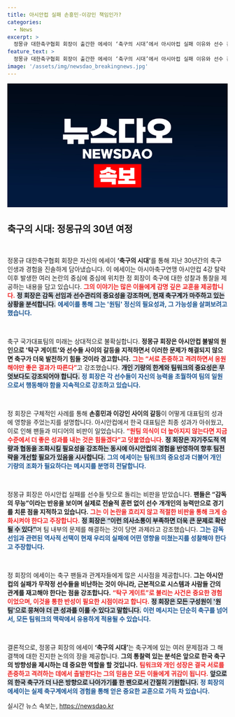 ```yaml
---
title: 아시안컵 실패 손흥민·이강인 책임인가?
categories:
  - News
excerpt: >
  정몽규 대한축구협회 회장이 출간한 에세이 ‘축구의 시대’에서 아시아컵 실패 이유와 선수 간 불화에 대해 언급하며, ‘탁구 게이트’ 논란을 조명했다. 감독의 소신과 원팀 정신 부재에 대한 비판이 담긴 이 책은 현재 대표팀 상황에 시사하는 바가 크다.
feature_text: >
  정몽규 대한축구협회 회장이 출간한 에세이 ‘축구의 시대’에서 아시아컵 실패 이유와 선수 간 불화에 대해 언급하며, ‘탁구 게이트’ 논란을 조명했다. 감독의 소신과 원팀 정신 부재에 대한 비판이 담긴 이 책은 현재 대표팀 상황에 시사하는 바가 크다.
image: '/assets/img/newsdao_breakingnews.jpg'
---
```


<p><img src="/assets/img/newsdao_breakingnews.jpg" alt="bookingtag 속보" /></p>

<h2 data-ke-size="size26">축구의 시대: 정몽규의 30년 여정</h2>

<p data-ke-size="size16">&nbsp;</p>

<p>정몽규 대한축구협회 회장은 자신의 에세이 <b>‘축구의 시대’</b>를 통해 지난 30년간의 축구 인생과 경험을 진솔하게 담아냈습니다. 이 에세이는 아시아축구연맹 아시안컵 4강 탈락 이후 발생한 여러 논란의 중심에 중심에 위치한 정 회장이 축구에 대한 성찰과 통찰을 제공하는 내용을 담고 있습니다. <b><span style="color: #ee2323;">그의 이야기는 많은 이들에게 감명 깊은 교훈을 제공합니다.</span></b> <b><span style="background-color: #21538527;">정 회장은 감독 선임과 선수관리의 중요성을 강조하며, 현재 축구계가 마주하고 있는 상황을 분석합니다.</span></b> <b><span style="color: #1a5490;">에세이를 통해 그는 '원팀' 정신의 필요성과, 그 가능성을 살펴보려고 했습니다.</span></b></p>

<p data-ke-size="size16">&nbsp;</p>

<p>축구 국가대표팀의 미래는 상대적으로 불확실합니다. <b>정몽규 회장은 아시안컵 불발의 원인으로 '탁구 게이트'와 선수들 사이의 갈등을 지적하면서 이러한 문제가 해결되지 않으면 축구가 더욱 발전하기 힘들 것이라 경고합니다.</b> <b><span style="color: #ee2323;">그는 “서로 존중하고 격려하면서 응원해야만 좋은 결과가 따른다”</span></b>고 강조했습니다. <b><span style="background-color: #21538527;">개인 기량의 한계와 팀워크의 중요성은 무엇보다도 강조되어야 합니다.</span></b> <b><span style="color: #1a5490;">정 회장은 각 선수들이 자신의 능력을 초월하여 팀의 일원으로서 행동해야 함을 지속적으로 강조하고 있습니다.</span></b></p>

<p data-ke-size="size16">&nbsp;</p>

<p>정 회장은 구체적인 사례를 통해 <b>손흥민과 이강인 사이의 갈등</b>이 어떻게 대표팀의 성과에 영향을 주었는지를 설명합니다. 아시안컵에서 한국 대표팀은 최종 성과가 아쉬웠고, 이로 인해 팬들과 미디어의 비판이 일었습니다. <b><span style="color: #ee2323;">“원팀 의식이 더 높아지지 않는다면 지금 수준에서 더 좋은 성과를 내는 것은 힘들겠다”고 덧붙였습니다.</span></b> <b><span style="background-color: #21538527;">정 회장은 자기주도적 역량과 협동을 조화시킬 필요성을 강조하는 동시에 아시안컵의 경험을 반영하여 향후 팀전략을 개선할 필요가 있음을 시사합니다.</span></b> <b><span style="color: #1a5490;">그의 에세이는 팀워크의 중요성과 더불어 개인 기량의 조화가 필요하다는 메시지를 분명히 전달합니다.</span></b></p>

<p data-ke-size="size16">&nbsp;</p>

<p>정몽규 회장은 아시안컵 실패를 선수들 탓으로 돌리는 비판을 받았습니다. <b>팬들은 “감독의 무능”이라는 반응을 보이며 실제로 전술적 훈련 없이 선수 개개인의 능력만으로 경기를 치룬 점을 지적하고 있습니다.</b> <b><span style="color: #ee2323;">그는 이 논란을 흐리지 않고 적절한 비판을 통해 크게 승화시켜야 한다고 주장합니다.</span></b> <b><span style="background-color: #21538527;">정 회장은 “이런 의사소통이 부족하면 더욱 큰 문제로 확산될 수 있다”</span></b>며 팀 내부의 문제를 해결하는 것이 당면 과제라고 강조했습니다. <b><span style="color: #1a5490;">그는 감독 선임과 관련된 역사적 선택이 현재 우리의 실패에 어떤 영향을 미쳤는지를 성찰해야 한다고 주장합니다.</span></b></p>

<p data-ke-size="size16">&nbsp;</p>

<p>정 회장의 에세이는 축구 팬들과 관계자들에게 많은 시사점을 제공합니다. <b>그는 아시안컵의 실패가 무작정 선수들을 비난하는 것이 아니라, 근본적으로 시스템과 사람들 간의 관계를 재고해야 한다는 점을 강조합니다.</b> <b><span style="color: #ee2323;">“탁구 게이트”로 불리는 사건은 중요한 경험이었으며, 이것을 통한 반성이 필요한 시점이라고 합니다.</span></b> <b><span style="background-color: #21538527;">정 회장은 모든 구성원이 '원팀'으로 뭉쳐야 더 큰 성과를 이룰 수 있다고 말합니다.</span></b> <b><span style="color: #1a5490;">이런 메시지는 단순히 축구를 넘어서, 모든 팀워크의 맥락에서 유용하게 적용될 수 있습니다.</span></b></p>

<p data-ke-size="size16">&nbsp;</p>

<p>결론적으로, 정몽규 회장의 에세이 <b>‘축구의 시대’</b>는 축구계에 있는 여러 문제점과 그 해결책에 대한 진지한 논의의 장을 제공합니다. <b>그의 통찰력 있는 분석은 앞으로 한국 축구의 방향성을 제시하는 데 중요한 역할을 할 것입니다.</b> <b><span style="color: #ee2323;">팀워크와 개인 성장은 결국 서로를 존중하고 격려하는 데에서 출발한다는 그의 믿음은 모든 이들에게 귀감이 됩니다.</span></b> <b><span style="background-color: #21538527;">앞으로의 한국 축구가 더 나은 방향으로 나아가기를 한 팬으로서 간절히 기원합니다.</span></b> <b><span style="color: #1a5490;">정 회장의 에세이는 실제 축구계에서의 경험을 통해 얻은 중요한 교훈으로 가득 차 있습니다.</span></b></p>
실시간 뉴스 속보는, <a href="https://newsdao.kr" rel="dofollow">https://newsdao.kr</a>


